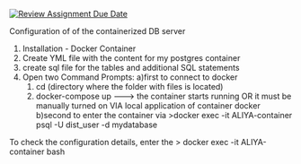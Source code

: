 [![Review Assignment Due Date](https://classroom.github.com/assets/deadline-readme-button-24ddc0f5d75046c5622901739e7c5dd533143b0c8e959d652212380cedb1ea36.svg)](https://classroom.github.com/a/qg4qXfSB)

Configuration of of the containerized DB server

1. Installation - Docker Container
2. Create YML file with the content for my postgres container
3. create sql file for the tables and additional SQL statements
2. Open two Command Prompts:
    a)first to connect to docker 
    1. cd (directory where the folder with files is located)
    2. docker-compose up ---> the container starts running OR it must be manually turned on VIA local application of container docker
    b)second to enter the container via >docker exec -it ALIYA-container psql -U dist_user -d mydatabase

To check the configuration details, enter the > docker exec -it ALIYA-container bash
